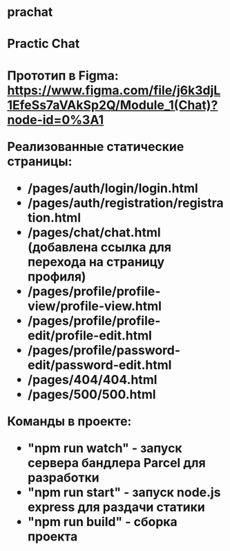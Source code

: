 # prachat
<h1>Practic Chat<h1>

Прототип в Figma:
https://www.figma.com/file/j6k3djL1EfeSs7aVAkSp2Q/Module_1(Chat)?node-id=0%3A1

Реализованные статические страницы:
  - /pages/auth/login/login.html
  - /pages/auth/registration/registration.html
  - /pages/chat/chat.html (добавлена ссылка для перехода на страницу профиля)
  - /pages/profile/profile-view/profile-view.html
  - /pages/profile/profile-edit/profile-edit.html
  - /pages/profile/password-edit/password-edit.html
  - /pages/404/404.html
  - /pages/500/500.html
  
Команды в проекте:
  - "npm run watch" - запуск сервера бандлера Parcel для разработки
  - "npm run start" - запуск node.js express для раздачи статики
  - "npm run build" - сборка проекта
